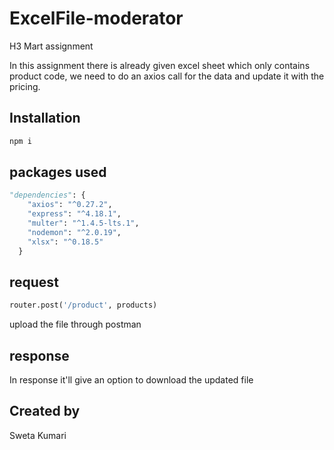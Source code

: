 # ExcelFile-moderator
H3 Mart assignment

In this assignment there is already given excel sheet which only contains product code, we need to do an axios call for the data and update it with the pricing.

## Installation
```bash
npm i
```

## packages used
```python
"dependencies": {
    "axios": "^0.27.2",
    "express": "^4.18.1",
    "multer": "^1.4.5-lts.1",
    "nodemon": "^2.0.19",
    "xlsx": "^0.18.5"
  }
  ```
  
  ## request
  ```python
  router.post('/product', products)
  ```
  upload the file through postman
  
  ## response
  In response it'll give an option to download the updated file


## Created by
Sweta Kumari
